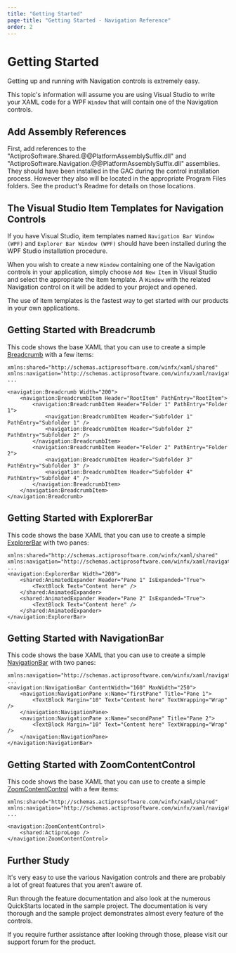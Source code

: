 ```yaml
---
title: "Getting Started"
page-title: "Getting Started - Navigation Reference"
order: 2
---
```

# Getting Started

Getting up and running with Navigation controls is extremely easy.

This topic's information will assume you are using Visual Studio to write your XAML code for a WPF `Window` that will contain one of the Navigation controls.

## Add Assembly References

First, add references to the "ActiproSoftware.Shared.@@PlatformAssemblySuffix.dll" and "ActiproSoftware.Navigation.@@PlatformAssemblySuffix.dll" assemblies.  They should have been installed in the GAC during the control installation process.  However they also will be located in the appropriate Program Files folders.  See the product's Readme for details on those locations.

## The Visual Studio Item Templates for Navigation Controls

If you have Visual Studio, item templates named `Navigation Bar Window (WPF)` and `Explorer Bar Window (WPF)` should have been installed during the WPF Studio installation procedure.

When you wish to create a new `Window` containing one of the Navigation controls in your application, simply choose `Add New Item` in Visual Studio and select the appropriate the item template.  A `Window` with the related Navigation control on it will be added to your project and opened.

The use of item templates is the fastest way to get started with our products in your own applications.

## Getting Started with Breadcrumb

This code shows the base XAML that you can use to create a simple [Breadcrumb](xref:@ActiproUIRoot.Controls.Navigation.Breadcrumb) with a few items:

```xaml
xmlns:shared="http://schemas.actiprosoftware.com/winfx/xaml/shared"     
xmlns:navigation="http://schemas.actiprosoftware.com/winfx/xaml/navigation"     
...

<navigation:Breadcrumb Width="200">
	<navigation:BreadcrumbItem Header="RootItem" PathEntry="RootItem">
		<navigation:BreadcrumbItem Header="Folder 1" PathEntry="Folder 1">
			<navigation:BreadcrumbItem Header="Subfolder 1" PathEntry="Subfolder 1" />
			<navigation:BreadcrumbItem Header="Subfolder 2" PathEntry="Subfolder 2" />
		</navigation:BreadcrumbItem>
		<navigation:BreadcrumbItem Header="Folder 2" PathEntry="Folder 2">
			<navigation:BreadcrumbItem Header="Subfolder 3" PathEntry="Subfolder 3" />
			<navigation:BreadcrumbItem Header="Subfolder 4" PathEntry="Subfolder 4" />
		</navigation:BreadcrumbItem>
	</navigation:BreadcrumbItem>
</navigation:Breadcrumb>
```

## Getting Started with ExplorerBar

This code shows the base XAML that you can use to create a simple [ExplorerBar](xref:@ActiproUIRoot.Controls.Navigation.ExplorerBar) with two panes:

```xaml
xmlns:shared="http://schemas.actiprosoftware.com/winfx/xaml/shared"     
xmlns:navigation="http://schemas.actiprosoftware.com/winfx/xaml/navigation"     
...
<navigation:ExplorerBar Width="200">
	<shared:AnimatedExpander Header="Pane 1" IsExpanded="True">
		<TextBlock Text="Content here" />
	</shared:AnimatedExpander>
	<shared:AnimatedExpander Header="Pane 2" IsExpanded="True">
		<TextBlock Text="Content here" />
	</shared:AnimatedExpander>
</navigation:ExplorerBar>
```

## Getting Started with NavigationBar

This code shows the base XAML that you can use to create a simple [NavigationBar](xref:@ActiproUIRoot.Controls.Navigation.NavigationBar) with two panes:

```xaml
xmlns:navigation="http://schemas.actiprosoftware.com/winfx/xaml/navigation"     
...
<navigation:NavigationBar ContentWidth="160" MaxWidth="250">
	<navigation:NavigationPane x:Name="firstPane" Title="Pane 1">
		<TextBlock Margin="10" Text="Content here" TextWrapping="Wrap" />
	</navigation:NavigationPane>
	<navigation:NavigationPane x:Name="secondPane" Title="Pane 2">
		<TextBlock Margin="10" Text="Content here" TextWrapping="Wrap" />
	</navigation:NavigationPane>
</navigation:NavigationBar>
```

## Getting Started with ZoomContentControl

This code shows the base XAML that you can use to create a simple [ZoomContentControl](xref:@ActiproUIRoot.Controls.Navigation.ZoomContentControl) with a few items:

```xaml
xmlns:shared="http://schemas.actiprosoftware.com/winfx/xaml/shared"     
xmlns:navigation="http://schemas.actiprosoftware.com/winfx/xaml/navigation"     
...

<navigation:ZoomContentControl>
	<shared:ActiproLogo />
</navigation:ZoomContentControl>
```

## Further Study

It's very easy to use the various Navigation controls and there are probably a lot of great features that you aren't aware of.

Run through the feature documentation and also look at the numerous QuickStarts located in the sample project.  The documentation is very thorough and the sample project demonstrates almost every feature of the controls.

If you require further assistance after looking through those, please visit our support forum for the product.
